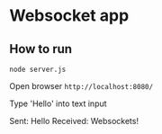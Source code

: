 # Websocket app

## How to run
`node server.js`

Open browser
`http://localhost:8080/`

Type 'Hello' into text input

Sent: Hello
Received: Websockets!
